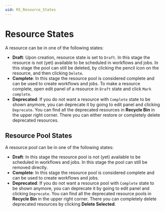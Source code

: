 ```yaml
---
uid: RS_Resource_States
---
```


# Resource States

A resource can be in one of the following states:

- **Draft**: Upon creation, resource state is set to `Draft`. In this stage the resource is not (yet) available to be scheduled in workflows and jobs. In this stage the pool can still be deleted, by clicking the pencil icon on the resource, and then clicking `Delete`.
- **Complete**: In this stage the resource pool is considered complete and can be used to create workflows and jobs. To make a resource complete, open edit panel of a resource in `Draft` state and click `Mark complete`.
- **Deprecated**: If you do not want a resource with `Complete` state to be shown anymore, you can deprecate it by going to edit panel and clicking `Deprecate`. You can find all the deprecated resources in **Recycle Bin** in the upper right corner. There you can either restore or completely delete deprecated resources.

## Resource Pool States

A resource pool can be in one of the following states:

- **Draft**: In this stage the resource pool is not (yet) available to be scheduled in workflows and jobs. In this stage the pool can still be removed directly.
- **Complete**: In this stage the resource pool is considered complete and can be used to create workflows and jobs.
- **Deprecated**: If you do not want a resource pool with `Complete` state to be shown anymore, you can deprecate it by going to edit panel and clicking `Deprecate`. You can find all the deprecated resource pools in **Recycle Bin** in the upper right corner. There you can completely delete deprecated resources by clicking **Delete Selected**.
